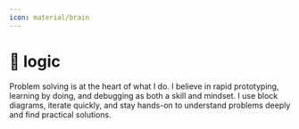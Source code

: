 ```yaml
---
icon: material/brain
---
```


# 🧠 logic

Problem solving is at the heart of what I do. I believe in rapid prototyping, learning by doing, and debugging as both a skill and mindset. I use block diagrams, iterate quickly, and stay hands-on to understand problems deeply and find practical solutions.